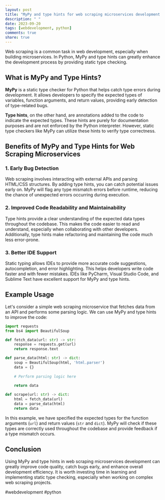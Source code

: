 ```yaml
---
layout: post
title: "MyPy and type hints for web scraping microservices development in Python"
description: " "
date: 2023-09-20
tags: [webdevelopment, python]
comments: true
share: true
---
```


Web scraping is a common task in web development, especially when building microservices. In Python, MyPy and type hints can greatly enhance the development process by providing static type checking.

## What is MyPy and Type Hints?

**MyPy** is a static type checker for Python that helps catch type errors during development. It allows developers to specify the expected types of variables, function arguments, and return values, providing early detection of type-related bugs.

**Type hints**, on the other hand, are annotations added to the code to indicate the expected types. These hints are purely for documentation purposes and are not enforced by the Python interpreter. However, static type checkers like MyPy can utilize these hints to verify type correctness.

## Benefits of MyPy and Type Hints for Web Scraping Microservices

### 1. Early Bug Detection

Web scraping involves interacting with external APIs and parsing HTML/CSS structures. By adding type hints, you can catch potential issues early on. MyPy will flag any type mismatch errors before runtime, reducing the chance of unexpected errors occurring during execution.

### 2. Improved Code Readability and Maintainability

Type hints provide a clear understanding of the expected data types throughout the codebase. This makes the code easier to read and understand, especially when collaborating with other developers. Additionally, type hints make refactoring and maintaining the code much less error-prone.

### 3. Better IDE Support

Static typing allows IDEs to provide more accurate code suggestions, autocompletion, and error highlighting. This helps developers write code faster and with fewer mistakes. IDEs like PyCharm, Visual Studio Code, and Sublime Text have excellent support for MyPy and type hints.

## Example Usage

Let's consider a simple web scraping microservice that fetches data from an API and performs some parsing logic. We can use MyPy and type hints to improve the code:

```python
import requests
from bs4 import BeautifulSoup

def fetch_data(url: str) -> str:
    response = requests.get(url)
    return response.text

def parse_data(html: str) -> dict:
    soup = BeautifulSoup(html, 'html.parser')
    data = {}
    
    # Perform parsing logic here
    
    return data

def scrape(url: str) -> dict:
    html = fetch_data(url)
    data = parse_data(html)
    return data
```

In this example, we have specified the expected types for the function arguments (`url`) and return values (`str` and `dict`). MyPy will check if these types are correctly used throughout the codebase and provide feedback if a type mismatch occurs.

## Conclusion

Using MyPy and type hints in web scraping microservices development can greatly improve code quality, catch bugs early, and enhance overall development efficiency. It is worth investing time in learning and implementing static type checking, especially when working on complex web scraping projects. 

\#webdevelopment #python